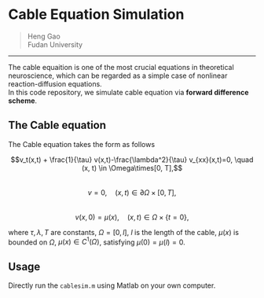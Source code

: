 # Cable Equation Simulation
> Heng Gao  
> Fudan University  
---
The cable equaition is one of the most crucial equations in theoretical neuroscience, which can be regarded as a simple case of nonlinear reaction-diffusion equations.    
In this code repository, we simulate cable equation via **forward difference scheme**.

## The Cable equation
The Cable equation takes the form as follows

$$v_t(x,t) + \frac{1}{\tau} v(x,t)-\frac{\lambda^2}{\tau} v_{xx}(x,t)=0, \quad (x, t) \in \Omega\times[0, T],$$    
$$v = 0 , \quad(x, t)\in \partial \Omega \times [0, T],$$  
$$v(x, 0) = \mu(x), \quad (x, t)\in \Omega\times \{ t=0 \},$$

where $\tau, \lambda, T$ are constants, $\Omega=[0, l]$, $l$ is the length of the cable, $\mu(x)$ is bounded on $\Omega$, $\mu(x)\in C^1(\Omega)$, satisfying $\mu(0)=\mu(l)=0$.

## Usage
Directly run the `cablesim.m` using Matlab on your own computer.





